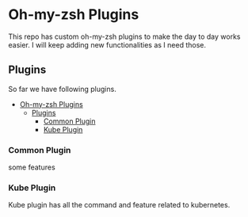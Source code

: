 # Oh-my-zsh Plugins #

This repo has custom oh-my-zsh plugins to make the day to day works easier. I will keep adding new functionalities as I need those.


## Plugins ##

So far we have following plugins.

- [Oh-my-zsh Plugins](#oh-my-zsh-plugins)
  - [Plugins](#plugins)
    - [Common Plugin](#common-plugin)
    - [Kube Plugin](#kube-plugin)
 
### Common Plugin ###

some features

### Kube Plugin ###

Kube plugin has all the command and feature related to kubernetes.
